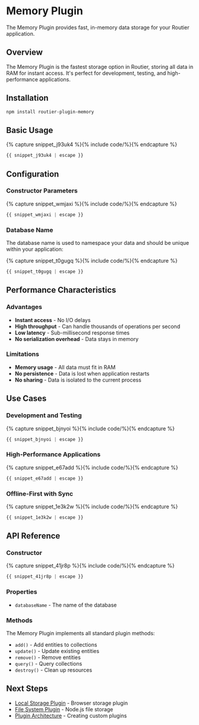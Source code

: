 # Memory Plugin

The Memory Plugin provides fast, in-memory data storage for your Routier application.

## Overview

The Memory Plugin is the fastest storage option in Routier, storing all data in RAM for instant access. It's perfect for development, testing, and high-performance applications.

## Installation

```bash
npm install routier-plugin-memory
```

## Basic Usage




{% capture snippet_j93uk4 %}{% include code/%}{% endcapture %}

```ts
{{ snippet_j93uk4 | escape }}
```



## Configuration

### Constructor Parameters




{% capture snippet_wmjaxi %}{% include code/%}{% endcapture %}

```ts
{{ snippet_wmjaxi | escape }}
```



### Database Name

The database name is used to namespace your data and should be unique within your application:




{% capture snippet_t0gugq %}{% include code/%}{% endcapture %}

```ts
{{ snippet_t0gugq | escape }}
```



## Performance Characteristics

### Advantages

- **Instant access** - No I/O delays
- **High throughput** - Can handle thousands of operations per second
- **Low latency** - Sub-millisecond response times
- **No serialization overhead** - Data stays in memory

### Limitations

- **Memory usage** - All data must fit in RAM
- **No persistence** - Data is lost when application restarts
- **No sharing** - Data is isolated to the current process

## Use Cases

### Development and Testing




{% capture snippet_bjnyoi %}{% include code/%}{% endcapture %}

```ts
{{ snippet_bjnyoi | escape }}
```



### High-Performance Applications




{% capture snippet_e67add %}{% include code/%}{% endcapture %}

```ts
{{ snippet_e67add | escape }}
```



### Offline-First with Sync




{% capture snippet_1e3k2w %}{% include code/%}{% endcapture %}

```ts
{{ snippet_1e3k2w | escape }}
```



## API Reference

### Constructor




{% capture snippet_41jr8p %}{% include code/%}{% endcapture %}

```ts
{{ snippet_41jr8p | escape }}
```



### Properties

- `databaseName` - The name of the database

### Methods

The Memory Plugin implements all standard plugin methods:

- `add()` - Add entities to collections
- `update()` - Update existing entities
- `remove()` - Remove entities
- `query()` - Query collections
- `destroy()` - Clean up resources

## Next Steps

- [Local Storage Plugin](../local-storage/README.md) - Browser storage plugin
- [File System Plugin](../file-system/README.md) - Node.js file storage
- [Plugin Architecture](../../create-your-own/plugin-architecture.md) - Creating custom plugins
